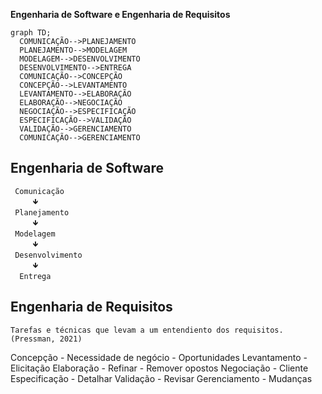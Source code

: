 **Engenharia de Software e Engenharia de Requisitos**
  ```mermaid
  graph TD;
    COMUNICAÇÃO-->PLANEJAMENTO
    PLANEJAMENTO-->MODELAGEM
    MODELAGEM-->DESENVOLVIMENTO
    DESENVOLVIMENTO-->ENTREGA
    COMUNICAÇÃO-->CONCEPÇÃO
    CONCEPÇÃO-->LEVANTAMENTO
    LEVANTAMENTO-->ELABORAÇÃO
    ELABORAÇÃO-->NEGOCIAÇÃO
    NEGOCIAÇÃO-->ESPECIFICAÇÃO
    ESPECIFICAÇÃO-->VALIDAÇÃO
    VALIDAÇÃO-->GERENCIAMENTO
    COMUNICAÇÃO-->GERENCIAMENTO
  ```
## Engenharia de Software
     Comunicação
         🡻
     Planejamento
         🡻
     Modelagem
         🡻
     Desenvolvimento
         🡻
      Entrega

## Engenharia de Requisitos
    Tarefas e técnicas que levam a um entendiento dos requisitos. (Pressman, 2021)
  Concepção - Necessidade de negócio
              - Oportunidades
    Levantamento - Elicitação
    Elaboração - Refinar
               - Remover opostos
    Negociação - Cliente
    Especificação - Detalhar
    Validação - Revisar
    Gerenciamento - Mudanças
